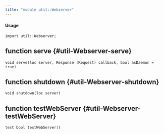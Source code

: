 ```yaml
---
title: "module util::Webserver"
---
```


#### Usage

`import util::Webserver;`


## function serve {#util-Webserver-serve}

```rascal
void serve(loc server, Response (Request) callback, bool asDaemon = true)

```

## function shutdown {#util-Webserver-shutdown}

```rascal
void shutdown(loc server)

```

## function testWebServer {#util-Webserver-testWebServer}

```rascal
test bool testWebServer()

```

